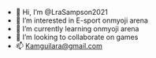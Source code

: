 - 👋 Hi, I’m @LraSampson2021
- 👀 I’m interested in E-sport onmyoji arena
- 🌱 I’m currently learning onmyoji arena
- 💞️ I’m looking to collaborate on games
- 📫 Kamguilara@gmail.com

<!---
LAraSampson2021/LAraSampson2021 is a ✨ special ✨ repository because its `README.md` (this file) appears on your GitHub profile.
You can click the Preview link to take a look at your changes.
--->
